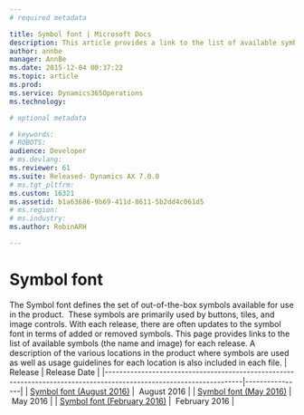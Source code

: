 ```yaml
---
# required metadata

title: Symbol font | Microsoft Docs
description: This article provides a link to the list of available symbols for each release.  A description of the various locations in the product where symbols are used as well as usage guidelines for each location is also included.  
author: annbe
manager: AnnBe
ms.date: 2015-12-04 00:37:22
ms.topic: article
ms.prod: 
ms.service: Dynamics365Operations
ms.technology: 

# optional metadata

# keywords: 
# ROBOTS: 
audience: Developer
# ms.devlang: 
ms.reviewer: 61
ms.suite: Released- Dynamics AX 7.0.0
# ms.tgt_pltfrm: 
ms.custom: 16321
ms.assetid: b1a63686-9b69-411d-8611-5b2dd4c061d5
# ms.region: 
# ms.industry: 
ms.author: RobinARH

---
```


# Symbol font

The Symbol font defines the set of out-of-the-box symbols available for use in the product.  These symbols are primarily used by buttons, tiles, and image controls. With each release, there are often updates to the symbol font in terms of added or removed symbols. This page provides links to the list of available symbols (the name and image) for each release. A description of the various locations in the product where symbols are used as well as usage guidelines for each location is also included in each file.
| Release                                                                                                            | Release Date   |
|--------------------------------------------------------------------------------------------------------------------|----------------|
| [Symbol font (August 2016)](media/DynamicsSymbolFont_Update2.pdf) |  August 2016   |
| [Symbol font (May 2016)](media/DynamicsSymbolFont_Update1.pdf)    |  May 2016      |
| [Symbol font (February 2016)](media/DynamicsSymbolFont_RTW.pdf)   |  February 2016 |

   

